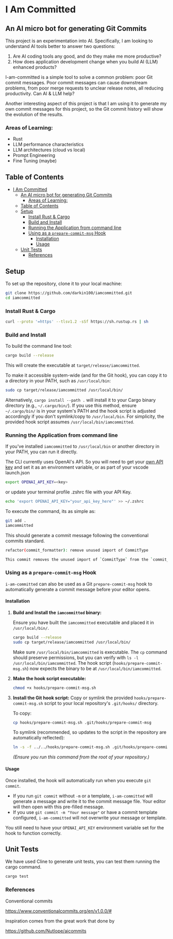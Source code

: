 # I Am Committed

## An AI micro bot for generating Git Commits

This project is an experimentation into AI. Specifically, I am looking to understand AI tools better to answer two questions:

1. Are AI coding tools any good, and do they make me more productive?
2. How does application development change when you build AI (LLM) enhanced products?

I-am-committed is a simple tool to solve a common problem: poor Git commit messages. Poor commit messages can cause downstream problems, from poor merge requests to unclear release notes, all reducing productivity. Can AI & LLM help?

Another interesting aspect of this project is that I am using it to generate my own commit messages for this project, so the Git commit history will show the evolution of the results.

### Areas of Learning:

- Rust
- LLM performance characteristics
- LLM architectures (cloud vs local)
- Prompt Engineering
- Fine Tuning (maybe)

## Table of Contents

- [I Am Committed](#i-am-committed)
  - [An AI micro bot for generating Git Commits](#an-ai-micro-bot-for-generating-git-commits)
    - [Areas of Learning:](#areas-of-learning)
  - [Table of Contents](#table-of-contents)
  - [Setup](#setup)
    - [Install Rust \& Cargo](#install-rust--cargo)
    - [Build and Install](#build-and-install)
    - [Running the Application from command line](#running-the-application-from-command-line)
    - [Using as a `prepare-commit-msg` Hook](#using-as-a-prepare-commit-msg-hook)
      - [Installation](#installation)
      - [Usage](#usage)
  - [Unit Tests](#unit-tests)
    - [References](#references)

## Setup

To set up the repository, clone it to your local machine:

```sh
git clone https://github.com/darkin100/iamcommitted.git
cd iamcommitted
```

### Install Rust & Cargo

```sh
curl --proto '=https' --tlsv1.2 -sSf https://sh.rustup.rs | sh
```

### Build and Install

To build the command line tool:

```sh
cargo build --release
```

This will create the executable at `target/release/iamcommitted`.

To make it accessible system-wide (and for the Git hook), you can copy it to a directory in your PATH, such as `/usr/local/bin`:

```sh
sudo cp target/release/iamcommitted /usr/local/bin/
```

Alternatively, `cargo install --path .` will install it to your Cargo binary directory (e.g., `~/.cargo/bin/`). If you use this method, ensure `~/.cargo/bin/` is in your system's PATH and the hook script is adjusted accordingly if you don't symlink/copy to `/usr/local/bin`. For simplicity, the provided hook script assumes `/usr/local/bin/iamcommitted`.

### Running the Application from command line

If you've installed `iamcommitted` to `/usr/local/bin` or another directory in your PATH, you can run it directly.

The CLI currently uses OpenAI's API. So you will need to get your [own API key](https://platform.openai.com/) and set it as an environment variable, or as part of your vscode launch.json

```sh
export OPENAI_API_KEY=<key>
```

or update your terminal profile .zshrc file with your API Key.

```sh
echo 'export OPENAI_API_KEY="your_api_key_here"' >> ~/.zshrc
```

To execute the command, its as simple as:

```sh
git add .
iamcommitted
```

This should generate a commit message following the conventional commits standard.

```sh
refactor(commit_formatter): remove unused import of CommitType

This commit removes the unused import of `CommitType` from the `commit_formatter` module, helping to clean up the code and improve readability.
```

### Using as a `prepare-commit-msg` Hook

`i-am-committed` can also be used as a Git `prepare-commit-msg` hook to automatically generate a commit message before your editor opens.

#### Installation

1.  **Build and Install the `iamcommitted` binary:**

    Ensure you have built the `iamcommitted` executable and placed it in `/usr/local/bin/`.
    ```sh
    cargo build --release
    sudo cp target/release/iamcommitted /usr/local/bin/
    ```
    Make sure `/usr/local/bin/iamcommitted` is executable. The `cp` command should preserve permissions, but you can verify with `ls -l /usr/local/bin/iamcommitted`.
    The hook script (`hooks/prepare-commit-msg.sh`) now expects the binary to be at `/usr/local/bin/iamcommitted`.

2.  **Make the hook script executable:**
    ```sh
    chmod +x hooks/prepare-commit-msg.sh
    ```

3.  **Install the Git hook script:**
    Copy or symlink the provided `hooks/prepare-commit-msg.sh` script to your local repository's `.git/hooks/` directory.

    To copy:
    ```sh
    cp hooks/prepare-commit-msg.sh .git/hooks/prepare-commit-msg
    ```

    To symlink (recommended, so updates to the script in the repository are automatically reflected):
    ```sh
    ln -s -f ../../hooks/prepare-commit-msg.sh .git/hooks/prepare-commit-msg
    ```
    *(Ensure you run this command from the root of your repository.)*

#### Usage

Once installed, the hook will automatically run when you execute `git commit`.

- If you run `git commit` without `-m` or a template, `i-am-committed` will generate a message and write it to the commit message file. Your editor will then open with this pre-filled message.
- If you use `git commit -m "Your message"` or have a commit template configured, `i-am-committed` will not overwrite your message or template.

You still need to have your `OPENAI_API_KEY` environment variable set for the hook to function correctly.

## Unit Tests

We have used Cline to generate unit tests, you can test them running the cargo command.

```sh
cargo test
```

### References

Conventional commits

<https://www.conventionalcommits.org/en/v1.0.0/#>

Inspiration comes from the great work that done by

<https://github.com/Nutlope/aicommits>
